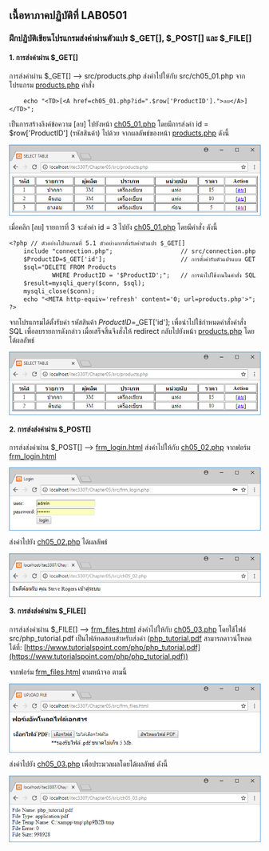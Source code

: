 ## เนื้อหาภาคปฏิบัติที่ LAB0501
### ฝึกปฏิบัติเขียนโปรแกรมส่งค่าผ่านตัวแปร $_GET[], $_POST[]  และ $_FILE[]
#### 1. การส่งค่าผ่าน $_GET[] 

การส่งค่าผ่าน $_GET[] --> src/products.php ส่งค่าไปให้กับ src/ch05_01.php
จาก โปรแกรม [products.php](src/products.php) คำสั่ง 

```
    echo "<TD>[<A href=ch05_01.php?id=".$row['ProductID'].">ลบ</A>]</TD>";
```

เป็นการสร้างลิงค์ข้อความ [ลบ] ไปยังหน้า [ch05_01.php](src/ch05_01.php) 
โดยมีการส่งค่า id = $row['ProductID'] (รหัสสินค้า) ไปด้วย
จากผลลัพธ์ของหน้า [products.php](src/products.php) ดังนี้

<img src=output/products.png align=center>

เมื่อคลิก [ลบ] รายการที่ 3 จะส่งค่า id = 3 ไปยัง [ch05_01.php](src/ch05_01.php) โดยมีคำสั่ง ดังนี้

```
<?php // ตัวอย่างโปรแกรมที่ 5.1 ตัวอย่างการตั้งรับค่าตัวแปร $_GET[]
    include "connection.php";                   // src/connection.php
    $ProductID=$_GET['id'];                     // การตั้งค่ารับตัวแปรแบบ GET
    $sql="DELETE FROM Products 
            WHERE ProductID = '$ProductID';";   // การนำไปใช้งานในคำสั่ง SQL
    $result=mysqli_query($conn, $sql); 
    mysqli_close($conn);
    echo "<META http-equiv='refresh' content='0; url=products.php'>";
?>
```

จากโปรแกรมได้ตั้งรับค่า รหัสสินค้า $ProductID=$_GET['id'];
เพื่อนำไปใช้กำหนดคำสั่งคำสั่ง SQL เพื่อลบรายการดังกล่าว
เมื่อเสร็จสิ้นจึงสั่งให้ redirect กลับไปยังหน้า [products.php](src/products.php) โดยได้ผลลัพธ์

<img src=output/ch05_01.png align=center>    

#### 2. การส่งส่งค่าผ่าน $_POST[]

การส่งส่งค่าผ่าน $_POST[] --> [frm_login.html](src/frm_login.html) ส่งค่าไปให้กับ [ch05_02.php](src/ch05_02.php)
จากฟอร์ม [frm_login.html](src/frm_login.html)

<img src=output/frm_login.png align=center>

ส่งค่าไปยัง [ch05_02.php](src/ch05_02.php) ได้ผลลัพธ์

<img src=output/ch05_02.png align=center>

#### 3. การส่งส่งค่าผ่าน $_FILE[]

การส่งส่งค่าผ่าน $_FILE[] --> [frm_files.html](src/frm_files.html) ส่งค่าไปให้กับ [ch05_03.php](src/ch05_03.php)
โดยใช้ไฟล์ src/php_tutorial.pdf เป็นไฟล์ทดสอบสำหรับส่งค่า 
([php_tutorial.pdf](src/php_tutorial.pdf) สามารถดาวน์โหลดได้ที่: [https://www.tutorialspoint.com/php/php_tutorial.pdf](https://www.tutorialspoint.com/php/php_tutorial.pdf))

จากฟอร์ม [frm_files.html](src/frm_files.html) ตามหน้าจอ ตามนี้

<img src=output/frm_files.png align=center>

ส่งค่าไปยัง [ch05_03.php](src/ch05_03.php) เพื่อประมวลผลโดยได้ผลลัพธ์ ดังนี้

<img src=output/ch05_03.png align=center>
